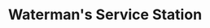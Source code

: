 ---
title: "Waterman's Service Station"
url: /south-portland/watermans-service-station/
shop: car repair
---